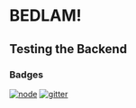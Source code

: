 # BEDLAM!
## Testing the Backend
### Badges

[![node](https://img.shields.io/badge/node-v0.12-green.svg?style=flat)](https://nodejs.org/)
[![gitter](https://img.shields.io/badge/GITTER-Chat-orange.svg?style=flat)](https://gitter.im/IAmEddieDean/testing)


